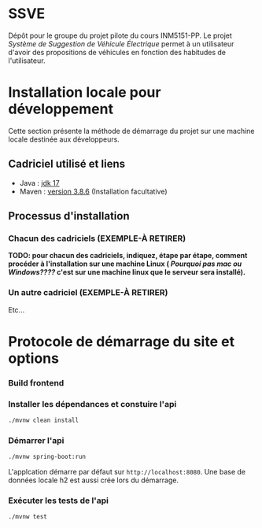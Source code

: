 SSVE
====

Dépôt pour le groupe du projet pilote du cours INM5151-PP. Le projet
*Système de Suggestion de Véhicule Électrique* permet à un utilisateur d'avoir des
propositions de véhicules en fonction des habitudes de l'utilisateur.

Installation locale pour développement
======================================

Cette section présente la méthode de démarrage du projet sur une machine locale
destinée aux développeurs.

Cadriciel utilisé et liens
---------------------------

- Java : [jdk 17](https://www.oracle.com/java/technologies/javase/jdk17-archive-downloads.html)
- Maven : [version 3.8.6](https://maven.apache.org/download.cgi?Preferred=ftp://ftp.osuosl.org/pub/apache/) (Installation facultative)


Processus d'installation
------------------------

### Chacun des cadriciels (EXEMPLE-À RETIRER)

**TODO: pour chacun des cadriciels, indiquez, étape par étape, comment procéder à
l'installation sur une machine Linux ( *Pourquoi pas mac ou Windows????* c'est
sur une machine linux que le serveur sera installé).**

### Un autre cadriciel (EXEMPLE-À RETIRER)

Etc...

Protocole de démarrage du site et options
========================================

### Build frontend

### 


### Installer les dépendances et constuire l'api

```sh
./mvnw clean install
```

### Démarrer l'api

```sh
./mvnw spring-boot:run
```

L'applcation démarre par défaut sur `http://localhost:8080`. Une base de données locale h2 est aussi crée lors du démarrage.

### Exécuter les tests de l'api

```sh
./mvnw test
```
